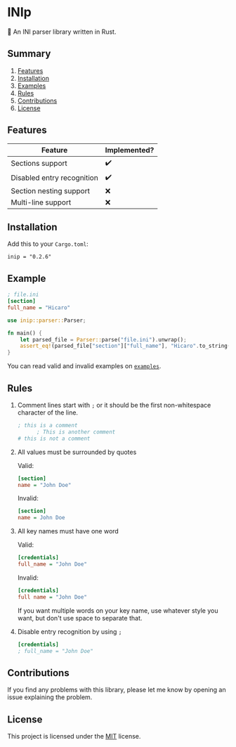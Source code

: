 # INIp
:pencil: An INI parser library written in Rust.

## Summary
   1. [Features](#features)
   2. [Installation](#installation)
   3. [Examples](#examples)
   4. [Rules](#rules)
   5. [Contributions](#contributions)
   6. [License](#license)

## Features

| Feature                    | Implemented?       |
|----------------------------|--------------------|
| Sections support           | :heavy_check_mark: |
| Disabled entry recognition | :heavy_check_mark: |
| Section nesting support    | :x:                |
| Multi-line support         | :x:                |

## Installation
   Add this to your `Cargo.toml`:

   ```
   inip = "0.2.6"
   ```

## Example

```ini
; file.ini
[section]
full_name = "Hicaro"
```

```rust
use inip::parser::Parser;

fn main() {
    let parsed_file = Parser::parse("file.ini").unwrap();
    assert_eq!(parsed_file["section"]["full_name"], "Hicaro".to_string());
}
```

You can read valid and invalid examples on [`examples`](examples).

## Rules

1. Comment lines start with `;` or it should be the first non-whitespace character of the line.
   ```ini
   ; this is a comment
         ; This is another comment
   # this is not a comment
   ```

2. All values must be surrounded by quotes

   Valid:
   ```ini
   [section]
   name = "John Doe"
   ```

   Invalid:
   ```ini
   [section]
   name = John Doe
   ```

3. All key names must have one word

   Valid:
   ```ini
   [credentials]
   full_name = "John Doe"
   ```

   Invalid:
   ```ini
   [credentials]
   full name = "John Doe"
   ```

   If you want multiple words on your key name, use whatever style you want, but don't use space to separate that.

4. Disable entry recognition by using `;`

   ```ini
   [credentials]
   ; full_name = "John Doe"
   ```

## Contributions
If you find any problems with this library, please let me know by opening an issue explaining the problem.

## License
This project is licensed under the [MIT](LICENSE) license.
